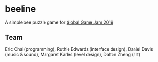 # beeline

A simple bee puzzle game for [Global Game Jam 2019](https://globalgamejam.org/2019/games/beeline)

## Team

Eric Chai (programming), Ruthie Edwards (interface design), Daniel Davis (music & sound), Margaret Karles (level design), Dalton Zheng (art)
